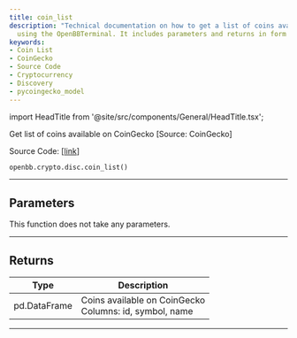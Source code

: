 ```yaml
---
title: coin_list
description: "Technical documentation on how to get a list of coins available on CoinGecko"
  using the OpenBBTerminal. It includes parameters and returns in form of a pd.DataFrame.
keywords:
- Coin List
- CoinGecko
- Source Code
- Cryptocurrency
- Discovery
- pycoingecko_model
---
```


import HeadTitle from '@site/src/components/General/HeadTitle.tsx';

<HeadTitle title="crypto.disc.coin_list - Reference | OpenBB SDK Docs" />

Get list of coins available on CoinGecko [Source: CoinGecko]

Source Code: [[link](https://github.com/OpenBB-finance/OpenBBTerminal/tree/main/openbb_terminal/cryptocurrency/discovery/pycoingecko_model.py#L339)]

```python
openbb.crypto.disc.coin_list()
```

---

## Parameters

This function does not take any parameters.

---

## Returns

| Type | Description |
| ---- | ----------- |
| pd.DataFrame | Coins available on CoinGecko<br/>Columns: id, symbol, name |
---
